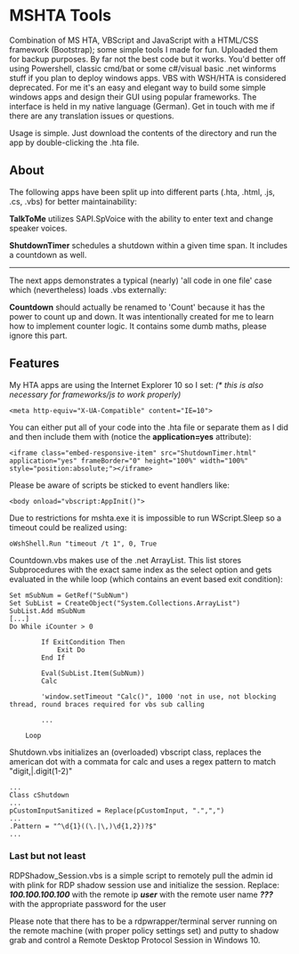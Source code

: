 # MSHTA Tools
Combination of MS HTA, VBScript and JavaScript with a HTML/CSS framework (Bootstrap); some simple tools I made for fun. Uploaded them for backup purposes. By far not the best code but it works. You'd better off using Powershell, classic cmd/bat or some c#/visual basic .net winforms stuff if you plan to deploy windows apps. VBS with WSH/HTA is considered deprecated. For me it's an easy and elegant way to build some simple windows apps and design their GUI using popular frameworks. The interface is held in my native language (German). Get in touch with me if there are any translation issues or questions.

Usage is simple. Just download the contents of the directory and run the app by double-clicking the .hta file.

## About

The following apps have been split up into different parts (.hta, .html, .js, .cs, .vbs) for better maintainability:

**TalkToMe** utilizes SAPI.SpVoice with the ability to enter text and change speaker voices.

**ShutdownTimer** schedules a shutdown within a given time span. It includes a countdown as well.

---

The next apps demonstrates a typical (nearly) 'all code in one file' case which (nevertheless) loads .vbs externally:

**Countdown** should actually be renamed to 'Count' because it has the power to count up and down. It was intentionally created for me to learn how to implement counter logic. It contains some dumb maths, please ignore this part.

## Features

My HTA apps are using the Internet Explorer 10 so I set: _(* this is also necessary for frameworks/js to work properly)_

```
<meta http-equiv="X-UA-Compatible" content="IE=10">
```

You can either put all of your code into the .hta file or separate them as I did and then include them with (notice the **application=yes** attribute):

```
<iframe class="embed-responsive-item" src="ShutdownTimer.html" application="yes" frameBorder="0" height="100%" width="100%" style="position:absolute;"></iframe>
```

Please be aware of scripts be sticked to event handlers like:
```
<body onload="vbscript:AppInit()">
```

Due to restrictions for mshta.exe it is impossible to run WScript.Sleep so a timeout could be realized using:
```
oWshShell.Run "timeout /t 1", 0, True
```

Countdown.vbs makes use of the .net ArrayList. This list stores Subprocedures with the exact same index as the select option and gets evaluated in the while loop (which contains an event based exit condition):
```
Set mSubNum = GetRef("SubNum")
Set SubList = CreateObject("System.Collections.ArrayList")
SubList.Add mSubNum
[...]
Do While iCounter > 0

        If ExitCondition Then
            Exit Do
        End If

        Eval(SubList.Item(SubNum))
        Calc
        
        'window.setTimeout "Calc()", 1000 'not in use, not blocking thread, round braces required for vbs sub calling

        ...

    Loop
```

Shutdown.vbs initializes an (overloaded) vbscript class, replaces the american dot with a commata for calc and uses a regex pattern to match "digit,|.digit(1-2)"
```
...
Class cShutdown
...
pCustomInputSanitized = Replace(pCustomInput, ".",",")
...
.Pattern = "^\d{1}((\.|\,)\d{1,2})?$"
...

```

### Last but not least

RDPShadow_Session.vbs is a simple script to remotely pull the admin id with plink for RDP shadow session use and initialize the session. Replace:
***100.100.100.100*** with the remote ip
***user*** with the remote user name
***???*** with the appropriate password for the user

Please note that there has to be a rdpwrapper/terminal server running on the remote machine (with proper policy settings set) and putty to shadow grab and control a Remote Desktop Protocol Session in Windows 10.
